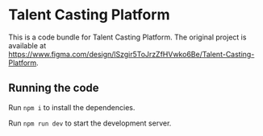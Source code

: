 
  # Talent Casting Platform

  This is a code bundle for Talent Casting Platform. The original project is available at https://www.figma.com/design/lSzgir5ToJrzZfHVwko6Be/Talent-Casting-Platform.

  ## Running the code

  Run `npm i` to install the dependencies.

  Run `npm run dev` to start the development server.
  